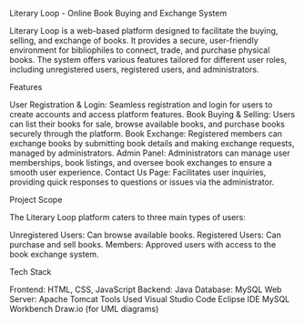 Literary Loop - Online Book Buying and Exchange System


Literary Loop is a web-based platform designed to facilitate the buying, selling, and exchange of books. It provides a secure, user-friendly environment for bibliophiles to connect, trade, and purchase physical books. The system offers various features tailored for different user roles, including unregistered users, registered users, and administrators.

Features

User Registration & Login: Seamless registration and login for users to create accounts and access platform features.
Book Buying & Selling: Users can list their books for sale, browse available books, and purchase books securely through the platform.
Book Exchange: Registered members can exchange books by submitting book details and making exchange requests, managed by administrators.
Admin Panel: Administrators can manage user memberships, book listings, and oversee book exchanges to ensure a smooth user experience.
Contact Us Page: Facilitates user inquiries, providing quick responses to questions or issues via the administrator.

Project Scope

The Literary Loop platform caters to three main types of users:

Unregistered Users: Can browse available books.
Registered Users: Can purchase and sell books.
Members: Approved users with access to the book exchange system.

Tech Stack

Frontend: HTML, CSS, JavaScript
Backend: Java
Database: MySQL
Web Server: Apache Tomcat
Tools Used
Visual Studio Code
Eclipse IDE
MySQL Workbench
Draw.io (for UML diagrams)
